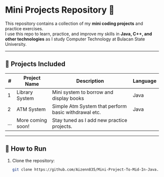 # Mini Projects Repository 🚀

This repository contains a collection of my **mini coding projects** and practice exercises.  
I use this repo to learn, practice, and improve my skills in **Java, C++, and other technologies** as I study Computer Technology at Bulacan State University.

---

## 📂 Projects Included

| # | Project Name       | Description                                          | Language |
|---|--------------------|------------------------------------------------------|----------|
| 1 | Library System     | Mini system to borrow and display books              |   Java   |
| 2 | ATM System         | Simple Atm System that perform basic withdrawal etc. |   Java   |
| … | More coming soon!  | Stay tuned as I add new practice projects.           |          |

---

## 🔧 How to Run

1. Clone the repository:
   ```bash
   git clone https://github.com/Aizenn835/Mini-Project-To-Mid-In-Java.git
